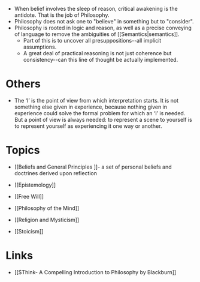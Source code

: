 * When belief involves the sleep of reason, critical awakening is the antidote. That is the job of Philosophy.
* Philosophy does not ask one to "believe" in something but to  "consider". 
* Philosophy is rooted in logic and reason, as well as a precise conveying of language to remove the ambiguities of [[Semantics|semantics]].
	* Part of this is to uncover all presuppositions--all implicit assumptions.
	* A great deal of practical reasoning is not just coherence but consistency--can this line of thought be actually implemented.

# Others
* The ‘I’ is the point of view from which interpretation starts. It is not something else given in experience, because nothing given in experience could solve the formal problem for which an ‘I’ is needed. But a point of view is always needed: to represent a scene to yourself is to represent yourself as experiencing it one way or another.
# Topics
* [[Beliefs and General Principles ]]- a set of personal beliefs and doctrines derived upon reflection

* [[Epistemology]]
* [[Free Will]]
* [[Philosophy of the Mind]]
* [[Religion and Mysticism]]
* [[Stoicism]]
# Links
* [[$Think- A Compelling Introduction to Philosophy by Blackburn]]

